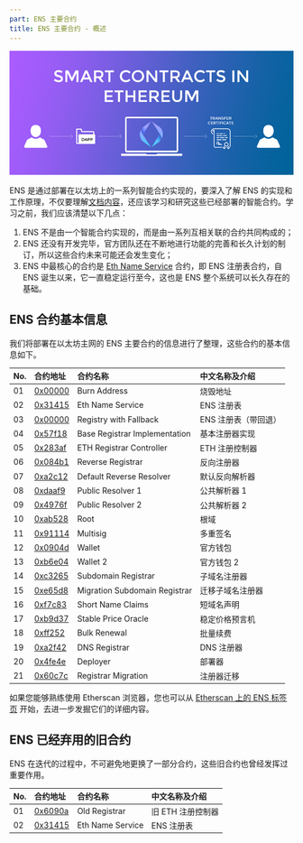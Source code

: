 ```yaml
---
part: ENS 主要合约
title: ENS 主要合约 - 概述
---
```


![](/images/contracts/screenshot.png)

ENS 是通过部署在以太坊上的一系列智能合约实现的，要深入了解 ENS 的实现和工作原理，不仅要理解[文档内容](/docs/)，还应该学习和研究这些已经部署的智能合约。学习之前，我们应该清楚以下几点：

1. ENS 不是由一个智能合约实现的，而是由一系列互相关联的合约共同构成的；
2. ENS 还没有开发完毕，官方团队还在不断地进行功能的完善和长久计划的制订，所以这些合约未来可能还会发生变化；
3. ENS 中最核心的合约是 [Eth Name Service](/contracts/ensregistry.html) 合约，即 ENS 注册表合约，自 ENS 诞生以来，它一直稳定运行至今，这也是 ENS 整个系统可以长久存在的基础。

## ENS 合约基本信息

我们将部署在以太坊主网的 ENS 主要合约的信息进行了整理，这些合约的基本信息如下。

| No. | 合约地址 | 合约名称 | 中文名称及介绍 |
| :--- | :--- | :--- | :--- |
| 01 | [0x00000](https://cn.etherscan.com/address/0x000000000000000000000000000000000000dead) | Burn Address | 烧毁地址 |
| 02 | [0x31415](https://cn.etherscan.com/address/0x314159265dd8dbb310642f98f50c066173c1259b) | Eth Name Service | ENS 注册表 |
| 03 | [0x00000](https://cn.etherscan.com/address/0x00000000000c2e074ec69a0dfb2997ba6c7d2e1e) | Registry with Fallback | ENS 注册表（带回退） |
| 04 | [0x57f18](https://cn.etherscan.com/address/0x57f1887a8bf19b14fc0df6fd9b2acc9af147ea85) | Base Registrar Implementation | 基本注册器实现 |
| 05 | [0x283af](https://cn.etherscan.com/address/0x283af0b28c62c092c9727f1ee09c02ca627eb7f5) | ETH Registrar Controller | ETH 注册控制器 |
| 06 | [0x084b1](https://cn.etherscan.com/address/0x084b1c3c81545d370f3634392de611caabff8148) | Reverse Registrar | 反向注册器 |
| 07 | [0xa2c12](https://cn.etherscan.com/address/0xa2c122be93b0074270ebee7f6b7292c7deb45047) | Default Reverse Resolver | 默认反向解析器 |
| 08 | [0xdaaf9](https://cn.etherscan.com/address/0xdaaf96c344f63131acadd0ea35170e7892d3dfba) | Public Resolver 1 | 公共解析器 1 |
| 09 | [0x4976f](https://cn.etherscan.com/address/0x4976fb03c32e5b8cfe2b6ccb31c09ba78ebaba41) | Public Resolver 2 | 公共解析器 2 |
| 10 | [0xab528](https://cn.etherscan.com/address/0xab528d626ec275e3fad363ff1393a41f581c5897) | Root | 根域 |
| 11 | [0x91114](https://cn.etherscan.com/address/0x911143d946ba5d467bfc476491fdb235fef4d667) | Multisig | 多重签名 |
| 12 | [0x0904d](https://cn.etherscan.com/address/0x0904dac3347ea47d208f3fd67402d039a3b99859) | Wallet | 官方钱包 |
| 13 | [0xb6e04](https://cn.etherscan.com/address/0xb6e040c9ecaae172a89bd561c5f73e1c48d28cd9) | Wallet 2 | 官方钱包 2 |
| 14 | [0xc3265](https://cn.etherscan.com/address/0xc32659651d137a18b79925449722855aa327231d) | Subdomain Registrar | 子域名注册器 |
| 15 | [0xe65d8](https://cn.etherscan.com/address/0xe65d8aaf34cb91087d1598e0a15b582f57f217d9) | Migration Subdomain Registrar | 迁移子域名注册器 |
| 16 | [0xf7c83](https://cn.etherscan.com/address/0xf7c83bd0c50e7a72b55a39fe0dabf5e3a330d749) | Short Name Claims | 短域名声明 |
| 17 | [0xb9d37](https://cn.etherscan.com/address/0xb9d374d0fe3d8341155663fae31b7beae0ae233a) | Stable Price Oracle | 稳定价格预言机 |
| 18 | [0xff252](https://cn.etherscan.com/address/0xff252725f6122a92551a5fa9a6b6bf10eb0be035) | Bulk Renewal | 批量续费 |
| 19 | [0xa2f42](https://cn.etherscan.com/address/0xa2f428617a523837d4adc81c67a296d42fd95e86) | DNS Registrar | DNS 注册器 |
| 20 | [0x4fe4e](https://cn.etherscan.com/address/0x4fe4e666be5752f1fdd210f4ab5de2cc26e3e0e8) | Deployer | 部署器 |
| 21 | [0x60c7c](https://cn.etherscan.com/address/0x60c7c2a24b5e86c38639fd1586917a8fef66a56d) | Registrar Migration | 注册器迁移 |

如果您能够熟练使用 Etherscan 浏览器，您也可以从 [Etherscan 上的 ENS 标签页](https://cn.etherscan.com/accounts/label/ens) 开始，去进一步发掘它们的详细内容。

## ENS 已经弃用的旧合约

ENS 在迭代的过程中，不可避免地更换了一部分合约，这些旧合约也曾经发挥过重要作用。

| No. | 合约地址 | 合约名称 | 中文名称及介绍 |
| :--- | :--- | :--- | :--- |
| 01 | [0x6090a](https://cn.etherscan.com/address/0x6090a6e47849629b7245dfa1ca21d94cd15878ef) | Old Registrar | 旧 ETH 注册控制器 |
| 02 | [0x31415](https://cn.etherscan.com/address/0x314159265dd8dbb310642f98f50c066173c1259b) | Eth Name Service | ENS 注册表 |

